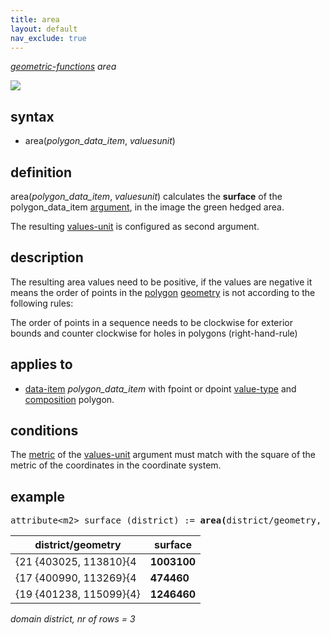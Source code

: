 ```yaml
---
title: area
layout: default
nav_exclude: true
---
```

*[geometric-functions](geometric-functions) area*

![](../assets/img/GUI/area_function.png)

## syntax

- area(*polygon_data_item*, *valuesunit*)

## definition

area(*polygon_data_item*, *valuesunit*) calculates the **surface** of the polygon_data_item [argument](argument), in the image the green hedged area.

The resulting [values-unit](values-unit) is configured as second argument.

## description

The resulting area values need to be positive, if the values are negative it means the order of points in the [polygon](polygon) [geometry](geometry) is not according to the following rules:

The order of points in a sequence needs to be clockwise for exterior bounds and counter clockwise for holes in polygons (right-hand-rule)

## applies to

- [data-item](data-item) *polygon_data_item* with fpoint or dpoint [value-type](value-type) and [composition](composition) polygon.

## conditions

The [metric](metric) of the [values-unit](values-unit) argument must match with the square of the metric of the coordinates in the coordinate system.

## example

<pre>
attribute&lt;m2&gt; surface (district) := <B>area(</B>district/geometry, m2<B>);</B>
</pre>

| district/geometry       | **surface** |
|-------------------------|-------------|
| {21 {403025, 113810}{4  | **1003100** |
| {17 {400990, 113269}{4  | **474460**  |
| {19 {401238, 115099}{4} | **1246460** |

*domain district, nr of rows = 3*